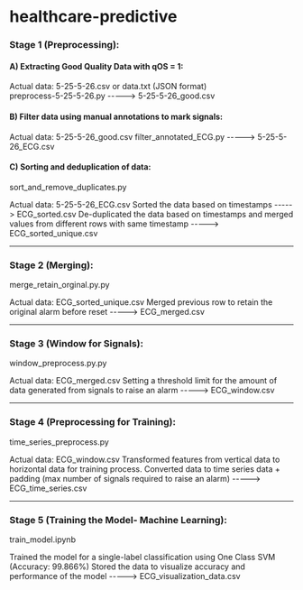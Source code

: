 # healthcare-predictive

### Stage 1 (Preprocessing):

#### A) Extracting Good Quality Data with qOS = 1:
Actual data: 5-25-5-26.csv or data.txt (JSON format) <br />
preprocess-5-25-5-26.py -----> 5-25-5-26_good.csv

#### B) Filter data using manual annotations to mark signals:
Actual data: 5-25-5-26_good.csv
filter_annotated_ECG.py -----> 5-25-5-26_ECG.csv

#### C) Sorting and deduplication of data:
sort_and_remove_duplicates.py

Actual data: 5-25-5-26_ECG.csv
Sorted the data based on timestamps -----> ECG_sorted.csv
De-duplicated the data based on timestamps and merged values from different rows with same timestamp -----> ECG_sorted_unique.csv

---------------------------------------------------------

### Stage 2 (Merging):
merge_retain_orginal.py.py

Actual data: ECG_sorted_unique.csv
Merged previous row to retain the original alarm before reset -----> ECG_merged.csv

---------------------------------------------------------

### Stage 3 (Window for Signals):
window_preprocess.py.py

Actual data: ECG_merged.csv
Setting a threshold limit for the amount of data generated from signals to raise an alarm -----> ECG_window.csv

---------------------------------------------------------

### Stage 4 (Preprocessing for Training):
time_series_preprocess.py

Actual data: ECG_window.csv
Transformed features from vertical data to horizontal data for training process. 
Converted data to time series data + padding (max number of signals required to raise an alarm) ----->   ECG_time_series.csv

---------------------------------------------------------

### Stage 5 (Training the Model- Machine Learning):
train_model.ipynb

Trained the model for a single-label classification using One Class SVM (Accuracy: 99.866%)
Stored the data to visualize accuracy and performance of the model -----> ECG_visualization_data.csv
